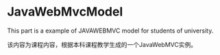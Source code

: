 # JavaWebMvcModel

This part is a example of JAVAWEBMVC model for students of university.

该内容为课程内容，根据本科课程教学生成的一个JavaWebMVC实例。  


